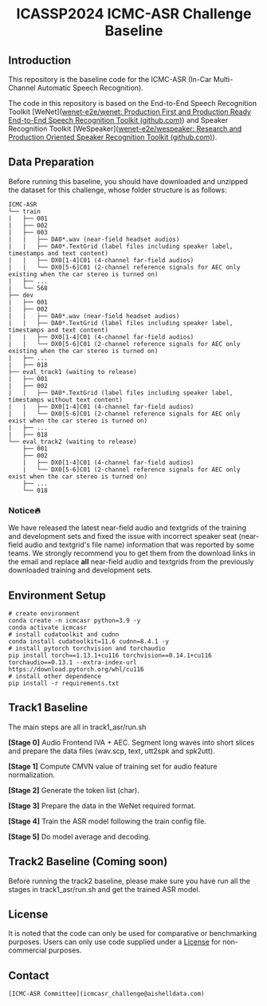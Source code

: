 <h1 align="center">ICASSP2024 ICMC-ASR Challenge Baseline</h1>

## Introduction

This repository is the baseline code for the ICMC-ASR (In-Car Multi-Channel Automatic Speech Recognition).

The code in this repository is based on the End-to-End Speech Recognition Toolkit [WeNet]([wenet-e2e/wenet: Production First and Production Ready End-to-End Speech Recognition Toolkit (github.com)](https://github.com/wenet-e2e/wenet)) and Speaker Recognition Toolkit [WeSpeaker]([wenet-e2e/wespeaker: Research and Production Oriented Speaker Recognition Toolkit (github.com)](https://github.com/wenet-e2e/wespeaker)).

## Data Preparation

Before running this baseline, you should have downloaded and unzipped the dataset for this challenge, whose folder structure is as follows:

```Shell
ICMC-ASR
└── train
|   ├── 001
|   ├── 002
|   ├── 003
|   |   ├── DA0*.wav (near-field headset audios)
|   |   ├── DA0*.TextGrid (label files including speaker label, timestamps and text content)
|   |   ├── DX0[1-4]C01 (4-channel far-field audios)
|   |   └── DX0[5-6]C01 (2-channel reference signals for AEC only existing when the car stereo is turned on)
|   ├── ...
|   └── 568
├── dev
|   ├── 001
|   ├── 002
|   |   ├── DA0*.wav (near-field headset audios)
|   |   ├── DA0*.TextGrid (label files including speaker label, timestamps and text content)
|   |   ├── DX0[1-4]C01 (4-channel far-field audios)
|   |   └── DX0[5-6]C01 (2-channel reference signals for AEC only existing when the car stereo is turned on)
|   ├── ...
|   ├── 018
├── eval_track1 (waiting to release)
|   ├── 001
|   ├── 002
|   |   ├── DA0*.TextGrid (label files including speaker label, timestamps without text content)
|   |   ├── DX0[1-4]C01 (4-channel far-field audios)
|   |   └── DX0[5-6]C01 (2-channel reference signals for AEC only exist when the car stereo is turned on)
|   ├── ...
|   ├── 018
└── eval_track2 (waiting to release)
    ├── 001
    ├── 002
    |   ├── DX0[1-4]C01 (4-channel far-field audios)
    |   └── DX0[5-6]C01 (2-channel reference signals for AEC only exist when the car stereo is turned on)
    ├── ...
    └── 018
```

### Notice:fire: 

We have released the latest near-field audio and textgrids of the training and development sets and fixed the issue with incorrect speaker seat (near-field audio and textgrid's file name) information that was reported by some teams. We strongly recommend you to get them from the download links in the email and replace **all** near-field audio and textgrids from the previously downloaded training and development sets.

## Environment Setup

```Shell
# create environment
conda create -n icmcasr python=3.9 -y
conda activate icmcasr
# install cudatoolkit and cudnn
conda install cudatoolkit=11.6 cudnn=8.4.1 -y
# install pytorch torchvision and torchaudio
pip install torch==1.13.1+cu116 torchvision==0.14.1+cu116 torchaudio==0.13.1 --extra-index-url https://download.pytorch.org/whl/cu116
# install other dependence
pip install -r requirements.txt
```

## Track1 Baseline

The main steps are all in track1_asr/run.sh

**[Stage 0]** Audio Frontend IVA + AEC. Segment long waves into short slices and prepare the data files (wav.scp, text, utt2spk and spk2utt).

**[Stage 1]** Compute CMVN value of training set for audio feature normalization.

**[Stage 2]** Generate the token list (char).

**[Stage 3]** Prepare the data in the WeNet required format.

**[Stage 4]** Train the ASR model following the train config file.

**[Stage 5]** Do model average and decoding.

## Track2  Baseline (Coming soon)

Before running the track2 baseline, please make sure you have run all the stages in track1_asr/run.sh and get the trained ASR model.


## License

It is noted that the code can only be used for comparative or benchmarking purposes. Users can only use code supplied under a [License](./LICENSE) for non-commercial purposes.

## Contact

```
[ICMC-ASR Committee](icmcasr_challenge@aishelldata.com)
```

